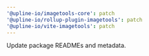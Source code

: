 ```yaml
---
'@upline-io/imagetools-core': patch
'@upline-io/rollup-plugin-imagetools': patch
'@upline-io/vite-imagetools': patch
---
```


Update package READMEs and metadata.

